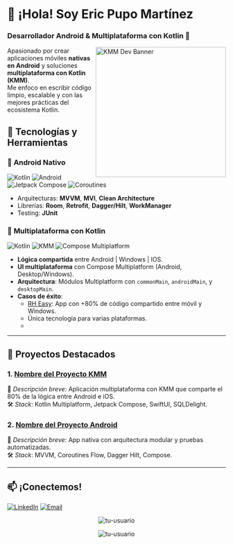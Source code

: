 # 👋 ¡Hola! Soy Eric Pupo Martínez 
### **Desarrollador Android & Multiplataforma con Kotlin** 🚀  

<img align="right" src="https://raw.githubusercontent.com/your-repo/your-image/main/banner_kmm.png" width="300" alt="KMM Dev Banner">  

Apasionado por crear aplicaciones móviles **nativas en Android** y soluciones **multiplataforma con Kotlin (KMM)**.  
Me enfoco en escribir código limpio, escalable y con las mejores prácticas del ecosistema Kotlin.  

## 🔧 **Tecnologías y Herramientas**  

### 📱 **Android Nativo**  
![Kotlin](https://img.shields.io/badge/Kotlin-7F52FF?style=flat&logo=kotlin&logoColor=white)
![Android](https://img.shields.io/badge/Android-3DDC84?style=flat&logo=android&logoColor=white)
![Jetpack Compose](https://img.shields.io/badge/Jetpack_Compose-4285F4?style=flat&logo=jetpack-compose&logoColor=white)
![Coroutines](https://img.shields.io/badge/Coroutines-7F52FF?style=flat&logo=kotlin&logoColor=white)  

- Arquitecturas: **MVVM**, **MVI**, **Clean Architecture**  
- Librerías: **Room**, **Retrofit**, **Dagger/Hilt**, **WorkManager**  
- Testing: **JUnit**  

### 📱 **Multiplataforma con Kotlin**
![Kotlin](https://img.shields.io/badge/Kotlin-7F52FF?style=flat&logo=kotlin&logoColor=white)
![KMM](https://img.shields.io/badge/Kotlin_Multiplatform-7F52FF?style=flat&logo=kotlin&logoColor=white)
![Compose Multiplatform](https://img.shields.io/badge/Compose_Multiplatform-4285F4?style=flat&logo=jetpack-compose&logoColor=white)

- **Lógica compartida** entre Android | Windows | IOS.  
- **UI multiplataforma** con Compose Multiplatform (Android, Desktop/Windows).  
- **Arquitectura**: Módulos Multiplatform con `commonMain`, `androidMain`, y `desktopMain`.  
- **Casos de éxito**:  
  - [RH Easy](enlace): App con +80% de código compartido entre móvil y Windows.  
  - Única tecnología para varias plataformas.
  - 
---

## 📂 **Proyectos Destacados**  

### 1. [Nombre del Proyecto KMM](https://github.com/tu-usuario/repo)  
📌 *Descripción breve*: Aplicación multiplataforma con KMM que comparte el 80% de la lógica entre Android e iOS.  
🛠 *Stack*: Kotlin Multiplatform, Jetpack Compose, SwiftUI, SQLDelight.  

### 2. [Nombre del Proyecto Android](https://github.com/tu-usuario/repo)  
📌 *Descripción breve*: App nativa con arquitectura modular y pruebas automatizadas.  
🛠 *Stack*: MVVM, Coroutines Flow, Dagger Hilt, Compose.  

---

## 📫 **¡Conectemos!**  

[![LinkedIn](https://img.shields.io/badge/LinkedIn-0077B5?style=flat&logo=linkedin&logoColor=white)](https://linkedin.com/in/tu-perfil)
[![Email](https://img.shields.io/badge/Email-D14836?style=flat&logo=gmail&logoColor=white)](mailto:tu-email@ejemplo.com)  

<p align="center">  
  <img src="https://komarev.com/ghpvc/?username=tu-usuario&label=Profile%20views&color=0e75b6&style=flat" alt="tu-usuario" />  
</p>
<p align="center">  
  <img src="https://komarev.com/ghpvc/?username=tu-usuario&label=Profile%20views&color=0e75b6&style=flat" alt="tu-usuario" />  
</p>

